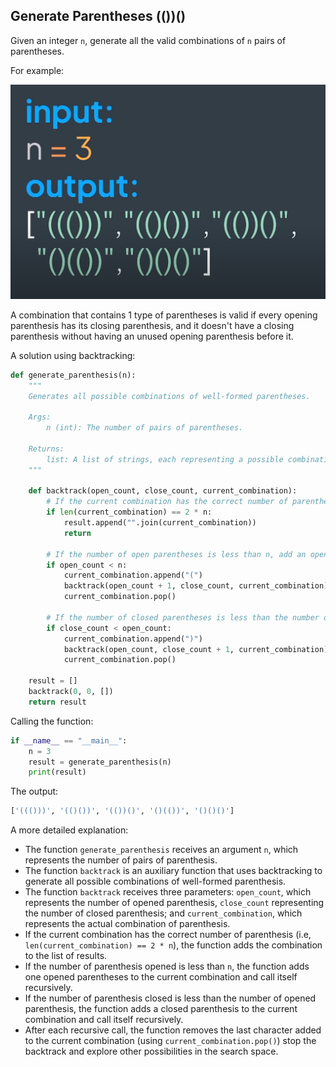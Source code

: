 ## Generate Parentheses (())()

Given an integer ``n``, generate all the valid combinations of ``n``
pairs of parentheses.

For example:

![](../static/generate-parentheses.png)

A combination that contains 1 type of parentheses is valid if every opening parenthesis has
its closing parenthesis, and it doesn't have a closing parenthesis without having an unused opening
parenthesis before it.

A solution using backtracking:

```python
def generate_parenthesis(n):
    """
    Generates all possible combinations of well-formed parentheses.

    Args:
        n (int): The number of pairs of parentheses.
    
    Returns:
        list: A list of strings, each representing a possible combination of well-formed parentheses.
    """

    def backtrack(open_count, close_count, current_combination):
        # If the current combination has the correct number of parentheses, add it to the results list.
        if len(current_combination) == 2 * n:
            result.append("".join(current_combination))
            return

        # If the number of open parentheses is less than n, add an open parenthesis to the current combination
        if open_count < n:
            current_combination.append("(")
            backtrack(open_count + 1, close_count, current_combination)
            current_combination.pop()

        # If the number of closed parentheses is less than the number of open parentheses, add a closed parenthesis to the current combination.
        if close_count < open_count:
            current_combination.append(")")
            backtrack(open_count, close_count + 1, current_combination)
            current_combination.pop()

    result = []
    backtrack(0, 0, [])
    return result
```

Calling the function:

```python
if __name__ == "__main__":
    n = 3
    result = generate_parenthesis(n)
    print(result)
```

The output:

```bash
['((()))', '(()())', '(())()', '()(())', '()()()']
```

A more detailed explanation:

- The function  ``generate_parenthesis`` receives an argument ``n``, which represents the number of pairs of parenthesis.
- The function ``backtrack`` is an auxiliary function that uses backtracking to generate all possible combinations of well-formed parenthesis.
- The function ``backtrack`` receives three parameters: ``open_count``, which represents the number of opened parenthesis, ``close_count`` representing
the number of closed parenthesis; and ``current_combination``, which represents the actual combination of parenthesis.
- If the current combination has the correct number of parenthesis (i.e, ``len(current_combination) == 2 * n``), the function adds the combination to the list of results.
- If the number of parenthesis opened is less than ``n``, the function adds one opened parentheses to the current combination and call itself recursively.
- If the number of parenthesis closed is less than the number of opened parenthesis, the function adds a closed parenthesis to the current combination and call itself recursively.
- After each recursive call, the function removes the last character added to the current combination (using ``current_combination.pop()``) stop the backtrack and explore other possibilities
in the search space.